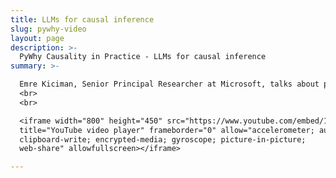 ```yaml
---
title: LLMs for causal inference
slug: pywhy-video
layout: page
description: >-
  PyWhy Causality in Practice - LLMs for causal inference 
summary: >-

  Emre Kiciman, Senior Principal Researcher at Microsoft, talks about pywhy-llm, a new experimental library that focuses on using large language models for causality.
  <br>
  <br>

  <iframe width="800" height="450" src="https://www.youtube.com/embed/1D5P7RVhHFU?si=LfA2XXHIhlsxJDBD" 
  title="YouTube video player" frameborder="0" allow="accelerometer; autoplay;
  clipboard-write; encrypted-media; gyroscope; picture-in-picture; 
  web-share" allowfullscreen></iframe>

---
```


